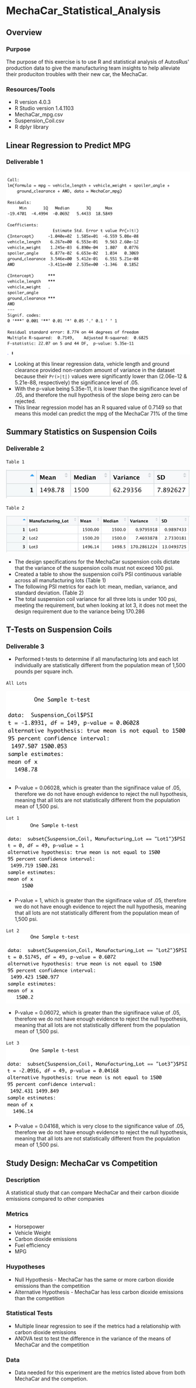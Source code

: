 # MechaCar_Statistical_Analysis
## Overview 
### Purpose
The purpose of this exercise is to use R and statistical analysis of AutosRus' production data to give the manufacturing team insights to help alleviate their produciton troubles with their new car, the MechaCar.

### Resources/Tools
* R version 4.0.3
* R Studio version 1.4.1103
* MechaCar_mpg.csv
* Suspension_Coil.csv
* R dplyr library

## Linear Regression to Predict MPG
### Deliverable 1 
![](https://github.com/jaredcclarke/MechaCar_Statistical_Analysis/blob/main/Resources/lm_summary.png)

* Looking at this linear regression data, vehicle length and ground clearance provided non-random amount of variance in the dataset because their `Pr(>|t|)` values were significantly lower than (2.06e-12 & 5.21e-88, respectively) the significance level of .05.
* With the p-value being 5.35e-11, it is lower than the significance level of .05, and therefore the null hypothesis of the slope being zero can be rejected.
* This linear regression model has an R squared value of 0.7149 so that means this model can predict the mpg of the MechaCar 71% of the time

## Summary Statistics on Suspension Coils
### Deliverable 2
`Table 1`

![](https://github.com/jaredcclarke/MechaCar_Statistical_Analysis/blob/main/Resources/Total_Summary.png)

`Table 2`

![](https://github.com/jaredcclarke/MechaCar_Statistical_Analysis/blob/main/Resources/lot_summary.png)

* The design specifications for the MechaCar suspension coils dictate that the variance of the suspension coils must not exceed 100 psi.
* Created a table to show the suspension coil’s PSI continuous variable across all manufacturing lots (Table 1)
* The following PSI metrics for each lot: mean, median, variance, and standard deviation. (Table 2)
* The total suspension coil variance for all three lots is under 100 psi, meeting the requirement, but when looking at lot 3, it does not meet the design requirement due to the variance being 170.286 

## T-Tests on Suspension Coils
### Deliverable 3
* Performed t-tests to determine if all manufacturing lots and each lot individually are statistically different from the population mean of 1,500 pounds per square inch.

`All Lots`

![](https://github.com/jaredcclarke/MechaCar_Statistical_Analysis/blob/main/Resources/all_lots_ttest.png)

* P-value = 0.06028, which is greater than the signifinace value of .05, therefore we do not have enough evidence to reject the null hypothesis, meaning that all lots are not statistically different from the population mean of 1,500 psi.

`Lot 1`
![](https://github.com/jaredcclarke/MechaCar_Statistical_Analysis/blob/main/Resources/Lot1.png)

* P-value = 1, which is greater than the signifinace value of .05, therefore we do not have enough evidence to reject the null hypothesis, meaning that all lots are not statistically different from the population mean of 1,500 psi.

`Lot 2`
![](https://github.com/jaredcclarke/MechaCar_Statistical_Analysis/blob/main/Resources/Lot2.png)

* P-value = 0.06072, which is greater than the signifinace value of .05, therefore we do not have enough evidence to reject the null hypothesis, meaning that all lots are not statistically different from the population mean of 1,500 psi.

`Lot 3`
![](https://github.com/jaredcclarke/MechaCar_Statistical_Analysis/blob/main/Resources/lot3.png)

* P-value = 0.04168, which is very close to the significance value of .05, therefore we do not have enough evidence to reject the null hypothesis, meaning that all lots are not statistically different from the population mean of 1,500 psi.

## Study Design: MechaCar vs Competition
### Description
A statistical study that can compare MechaCar and their carbon dioxide emissions compared to other companies

### Metrics
* Horsepower
* Vehicle Weight
* Carbon dioxide emissions
* Fuel efficiency
* MPG

### Huypotheses
* Null Hypothesis - MechaCar has the same or more carbon dioxide emissions than the competition
* Alternative Hypothesis - MechaCar has less carbon dioxide emissions than the competition

### Statistical Tests
* Multiple linear regression to see if the metrics had a relationship with carbon dioxide emissions
* ANOVA test to test the difference in the variance of the means of MechaCar and the competition

### Data
* Data needed for this experiment are the metrics listed above from both MechaCar and the competion.

